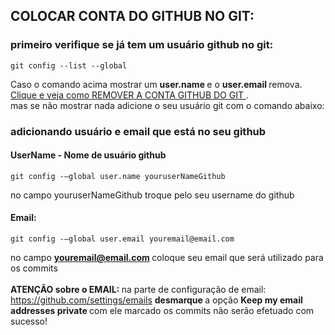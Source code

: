 ## COLOCAR CONTA DO GITHUB NO GIT:

### primeiro verifique se já tem um usuário github no git:
~~~
git config --list --global
~~~
Caso o comando acima mostrar um <b> user.name </b> e o <b> user.email </b> remova. <a href="remover_usuario.md"> Clique e veja como REMOVER A CONTA  GITHUB DO GIT </a>.
<br> mas se não mostrar nada adicione o seu usuário git com o comando abaixo: 

### adicionando usuário e email que está no seu github

#### UserName - Nome de usuário github
~~~
git config -–global user.name youruserNameGithub
~~~
no campo youruserNameGithub troque pelo seu username do github

#### Email:
~~~
git config -–global user.email youremail@email.com
~~~
no campo <b> youremail@email.com </b> coloque seu email que será utilizado para os commits <br><br>
<b> ATENÇÃO sobre o EMAIL: </b> na parte de configuração de email: https://github.com/settings/emails <b> desmarque </b> a opção <b> Keep my email addresses private </b> com ele marcado os commits não serão efetuado com sucesso!


